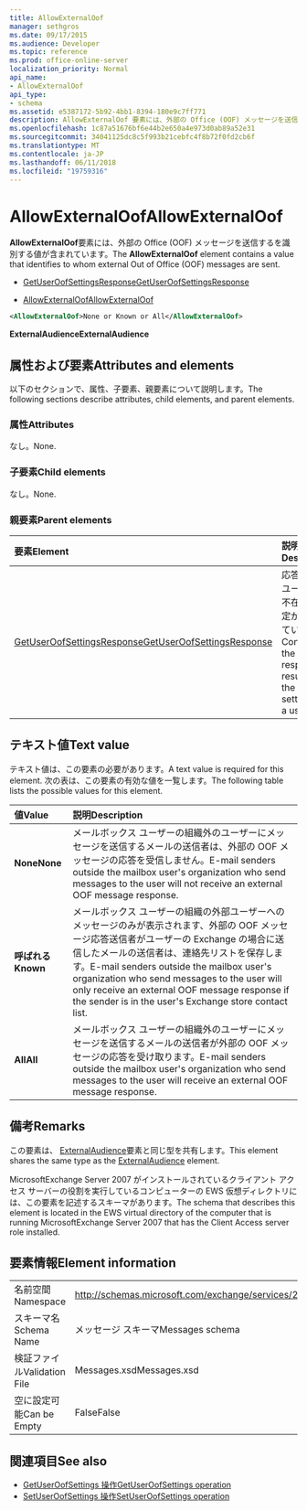 ```yaml
---
title: AllowExternalOof
manager: sethgros
ms.date: 09/17/2015
ms.audience: Developer
ms.topic: reference
ms.prod: office-online-server
localization_priority: Normal
api_name:
- AllowExternalOof
api_type:
- schema
ms.assetid: e5387172-5b92-4bb1-8394-180e9c7ff771
description: AllowExternalOof 要素には、外部の Office (OOF) メッセージを送信するを識別する値が含まれています。
ms.openlocfilehash: 1c87a51676bf6e44b2e650a4e973d0ab89a52e31
ms.sourcegitcommit: 34041125dc8c5f993b21cebfc4f8b72f0fd2cb6f
ms.translationtype: MT
ms.contentlocale: ja-JP
ms.lasthandoff: 06/11/2018
ms.locfileid: "19759316"
---
```

# <a name="allowexternaloof"></a><span data-ttu-id="6deed-103">AllowExternalOof</span><span class="sxs-lookup"><span data-stu-id="6deed-103">AllowExternalOof</span></span>

<span data-ttu-id="6deed-104">**AllowExternalOof**要素には、外部の Office (OOF) メッセージを送信するを識別する値が含まれています。</span><span class="sxs-lookup"><span data-stu-id="6deed-104">The **AllowExternalOof** element contains a value that identifies to whom external Out of Office (OOF) messages are sent.</span></span> 
  
- [<span data-ttu-id="6deed-105">GetUserOofSettingsResponse</span><span class="sxs-lookup"><span data-stu-id="6deed-105">GetUserOofSettingsResponse</span></span>](getuseroofsettingsresponse.md)
  
- [<span data-ttu-id="6deed-106">AllowExternalOof</span><span class="sxs-lookup"><span data-stu-id="6deed-106">AllowExternalOof</span></span>](allowexternaloof.md)
  
```xml
<AllowExternalOof>None or Known or All</AllowExternalOof>
```

 <span data-ttu-id="6deed-107">**ExternalAudience**</span><span class="sxs-lookup"><span data-stu-id="6deed-107">**ExternalAudience**</span></span>
## <a name="attributes-and-elements"></a><span data-ttu-id="6deed-108">属性および要素</span><span class="sxs-lookup"><span data-stu-id="6deed-108">Attributes and elements</span></span>

<span data-ttu-id="6deed-109">以下のセクションで、属性、子要素、親要素について説明します。</span><span class="sxs-lookup"><span data-stu-id="6deed-109">The following sections describe attributes, child elements, and parent elements.</span></span>
  
### <a name="attributes"></a><span data-ttu-id="6deed-110">属性</span><span class="sxs-lookup"><span data-stu-id="6deed-110">Attributes</span></span>

<span data-ttu-id="6deed-111">なし。</span><span class="sxs-lookup"><span data-stu-id="6deed-111">None.</span></span>
  
### <a name="child-elements"></a><span data-ttu-id="6deed-112">子要素</span><span class="sxs-lookup"><span data-stu-id="6deed-112">Child elements</span></span>

<span data-ttu-id="6deed-113">なし。</span><span class="sxs-lookup"><span data-stu-id="6deed-113">None.</span></span>
  
### <a name="parent-elements"></a><span data-ttu-id="6deed-114">親要素</span><span class="sxs-lookup"><span data-stu-id="6deed-114">Parent elements</span></span>

|<span data-ttu-id="6deed-115">**要素**</span><span class="sxs-lookup"><span data-stu-id="6deed-115">**Element**</span></span>|<span data-ttu-id="6deed-116">**説明**</span><span class="sxs-lookup"><span data-stu-id="6deed-116">**Description**</span></span>|
|:-----|:-----|
|[<span data-ttu-id="6deed-117">GetUserOofSettingsResponse</span><span class="sxs-lookup"><span data-stu-id="6deed-117">GetUserOofSettingsResponse</span></span>](getuseroofsettingsresponse.md) <br/> |<span data-ttu-id="6deed-118">応答結果とユーザーの不在時の設定が含まれています。</span><span class="sxs-lookup"><span data-stu-id="6deed-118">Contains the response results and the OOF settings for a user.</span></span>  <br/> |
   
## <a name="text-value"></a><span data-ttu-id="6deed-119">テキスト値</span><span class="sxs-lookup"><span data-stu-id="6deed-119">Text value</span></span>

<span data-ttu-id="6deed-120">テキスト値は、この要素の必要があります。</span><span class="sxs-lookup"><span data-stu-id="6deed-120">A text value is required for this element.</span></span> <span data-ttu-id="6deed-121">次の表は、この要素の有効な値を一覧します。</span><span class="sxs-lookup"><span data-stu-id="6deed-121">The following table lists the possible values for this element.</span></span>
  
|<span data-ttu-id="6deed-122">**値**</span><span class="sxs-lookup"><span data-stu-id="6deed-122">**Value**</span></span>|<span data-ttu-id="6deed-123">**説明**</span><span class="sxs-lookup"><span data-stu-id="6deed-123">**Description**</span></span>|
|:-----|:-----|
|<span data-ttu-id="6deed-124">**None**</span><span class="sxs-lookup"><span data-stu-id="6deed-124">**None**</span></span> <br/> |<span data-ttu-id="6deed-125">メールボックス ユーザーの組織外のユーザーにメッセージを送信するメールの送信者は、外部の OOF メッセージの応答を受信しません。</span><span class="sxs-lookup"><span data-stu-id="6deed-125">E-mail senders outside the mailbox user's organization who send messages to the user will not receive an external OOF message response.</span></span>  <br/> |
|<span data-ttu-id="6deed-126">**呼ばれる**</span><span class="sxs-lookup"><span data-stu-id="6deed-126">**Known**</span></span> <br/> |<span data-ttu-id="6deed-127">メールボックス ユーザーの組織の外部ユーザーへのメッセージのみが表示されます、外部の OOF メッセージ応答送信者がユーザーの Exchange の場合に送信したメールの送信者は、連絡先リストを保存します。</span><span class="sxs-lookup"><span data-stu-id="6deed-127">E-mail senders outside the mailbox user's organization who send messages to the user will only receive an external OOF message response if the sender is in the user's Exchange store contact list.</span></span>  <br/> |
|<span data-ttu-id="6deed-128">**All**</span><span class="sxs-lookup"><span data-stu-id="6deed-128">**All**</span></span> <br/> |<span data-ttu-id="6deed-129">メールボックス ユーザーの組織外のユーザーにメッセージを送信するメールの送信者が外部の OOF メッセージの応答を受け取ります。</span><span class="sxs-lookup"><span data-stu-id="6deed-129">E-mail senders outside the mailbox user's organization who send messages to the user will receive an external OOF message response.</span></span>  <br/> |
   
## <a name="remarks"></a><span data-ttu-id="6deed-130">備考</span><span class="sxs-lookup"><span data-stu-id="6deed-130">Remarks</span></span>

<span data-ttu-id="6deed-131">この要素は、 [ExternalAudience](externalaudience.md)要素と同じ型を共有します。</span><span class="sxs-lookup"><span data-stu-id="6deed-131">This element shares the same type as the [ExternalAudience](externalaudience.md) element.</span></span> 
  
<span data-ttu-id="6deed-132">MicrosoftExchange Server 2007 がインストールされているクライアント アクセス サーバーの役割を実行しているコンピューターの EWS 仮想ディレクトリには、この要素を記述するスキーマがあります。</span><span class="sxs-lookup"><span data-stu-id="6deed-132">The schema that describes this element is located in the EWS virtual directory of the computer that is running MicrosoftExchange Server 2007 that has the Client Access server role installed.</span></span>
  
## <a name="element-information"></a><span data-ttu-id="6deed-133">要素情報</span><span class="sxs-lookup"><span data-stu-id="6deed-133">Element information</span></span>

|||
|:-----|:-----|
|<span data-ttu-id="6deed-134">名前空間</span><span class="sxs-lookup"><span data-stu-id="6deed-134">Namespace</span></span>  <br/> |http://schemas.microsoft.com/exchange/services/2006/messages  <br/> |
|<span data-ttu-id="6deed-135">スキーマ名</span><span class="sxs-lookup"><span data-stu-id="6deed-135">Schema Name</span></span>  <br/> |<span data-ttu-id="6deed-136">メッセージ スキーマ</span><span class="sxs-lookup"><span data-stu-id="6deed-136">Messages schema</span></span>  <br/> |
|<span data-ttu-id="6deed-137">検証ファイル</span><span class="sxs-lookup"><span data-stu-id="6deed-137">Validation File</span></span>  <br/> |<span data-ttu-id="6deed-138">Messages.xsd</span><span class="sxs-lookup"><span data-stu-id="6deed-138">Messages.xsd</span></span>  <br/> |
|<span data-ttu-id="6deed-139">空に設定可能</span><span class="sxs-lookup"><span data-stu-id="6deed-139">Can be Empty</span></span>  <br/> |<span data-ttu-id="6deed-140">False</span><span class="sxs-lookup"><span data-stu-id="6deed-140">False</span></span>  <br/> |
   
## <a name="see-also"></a><span data-ttu-id="6deed-141">関連項目</span><span class="sxs-lookup"><span data-stu-id="6deed-141">See also</span></span>

- [<span data-ttu-id="6deed-142">GetUserOofSettings 操作</span><span class="sxs-lookup"><span data-stu-id="6deed-142">GetUserOofSettings operation</span></span>](getuseroofsettings-operation.md) 
- [<span data-ttu-id="6deed-143">SetUserOofSettings 操作</span><span class="sxs-lookup"><span data-stu-id="6deed-143">SetUserOofSettings operation</span></span>](setuseroofsettings-operation.md)

